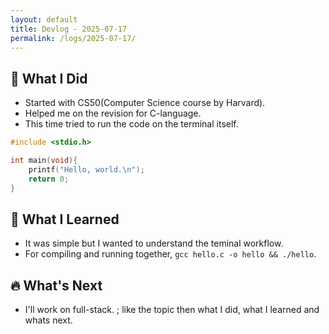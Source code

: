 ```yaml
---
layout: default
title: Devlog - 2025-07-17
permalink: /logs/2025-07-17/
---
```


## 🚀 What I Did
- Started with CS50(Computer Science course by Harvard).
- Helped me on the revision for C-language.
- This time tried to run the code on the terminal itself.

```c
#include <stdio.h>

int main(void){
    printf("Hello, world.\n");
    return 0;
}
```

## 🧠 What I Learned
- It was simple but I wanted to understand the teminal workflow.
- For compiling and running together, `gcc hello.c -o hello && ./hello`. 

## 🔥 What's Next
- I'll work on full-stack. ; like the topic then what I did, what I learned and whats next.

